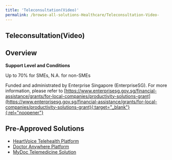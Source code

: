 ```yaml
---
title: 'Teleconsultation(Video)'
permalink: /browse-all-solutions-Healthcare/Teleconsultation-Video-
---
```


## Teleconsultation(Video)
## Overview

**Support Level and Conditions**

Up to 70% for SMEs, N.A. for non-SMEs

Funded and administrated by Enterprise Singapore (EnterpriseSG). For more information, please refer to [https://www.enterprisesg.gov.sg/financial-assistance/grants/for-local-companies/productivity-solutions-grant](https://www.enterprisesg.gov.sg/financial-assistance/grants/for-local-companies/productivity-solutions-grant){:target="_blank"}{:rel="noopener"}

## Pre-Approved Solutions

- <a href='/productivity-solutions-grant/solutionrepo/solution1839' target='_blank'>HeartVoice Telehealth Platform</a><br>
- <a href='/productivity-solutions-grant/solutionrepo/solution1841' target='_blank'>Doctor Anywhere Platform</a><br>
- <a href='/productivity-solutions-grant/solutionrepo/solution1842' target='_blank'>MyDoc Telemedicine Solution</a><br>
